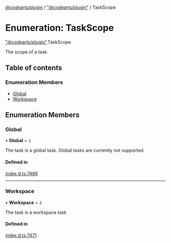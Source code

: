 [@codearts/plugin](../README.md) / ["@codearts/plugin"](../modules/_codearts_plugin_.md) / TaskScope

# Enumeration: TaskScope

["@codearts/plugin"](../modules/_codearts_plugin_.md).TaskScope

The scope of a task.

## Table of contents

### Enumeration Members

- [Global](codearts_plugin_.TaskScope.md#global)
- [Workspace](codearts_plugin_.TaskScope.md#workspace)

## Enumeration Members

### Global

• **Global** = ``1``

The task is a global task. Global tasks are currently not supported.

#### Defined in

[index.d.ts:7466](https://github.com/huaweicloud/cloudide-plugin-api/blob/5055bbd/index.d.ts#L7466)

___

### Workspace

• **Workspace** = ``2``

The task is a workspace task

#### Defined in

[index.d.ts:7471](https://github.com/huaweicloud/cloudide-plugin-api/blob/5055bbd/index.d.ts#L7471)
